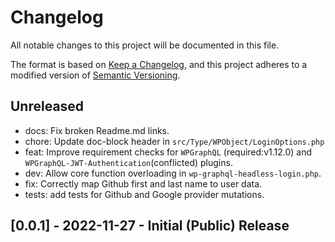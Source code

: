 # Changelog
All notable changes to this project will be documented in this file.

The format is based on [Keep a Changelog](https://keepachangelog.com/en/1.0.0/),
and this project adheres to a modified version of [Semantic Versioning](./README.md#updating-and-versioning).

## Unreleased

- docs: Fix broken Readme.md links.
- chore: Update doc-block header in `src/Type/WPObject/LoginOptions.php`
- feat: Improve requirement checks for `WPGraphQL` (required:v1.12.0) and `WPGraphQL-JWT-Authentication`(conflicted) plugins.
- dev: Allow core function overloading in `wp-graphql-headless-login.php`.
- fix: Correctly map Github first and last name to user data.
- tests: add tests for Github and Google provider mutations.

## [0.0.1] - 2022-11-27 - Initial (Public) Release
